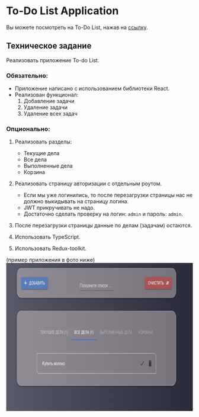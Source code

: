 # To-Do List Application

Вы можете посмотреть на To-Do List, нажав на [ссылку](https://ekaterina-titareva.github.io/to-do_list/).

## Техническое задание

Реализовать приложение To-do List.

### Обязательно:

- Приложение написано с использованием библиотеки React.
- Реализован функционал:
  1. Добавление задачи
  2. Удаление задачи
  3. Удаление всех задач

### Опционально:

1. Реализовать разделы:

   - Текущие дела
   - Все дела
   - Выполненные дела
   - Корзина

2. Реализовать страницу авторизации с отдельным роутом.

   - Если мы уже логинились, то после перезагрузки страницы нас не должно выкидывать на страницу логина.
   - JWT прикручивать не надо.
   - Достаточно сделать проверку на логин: `admin` и пароль: `admin`.

3. После перезагрузки страницы данные по делам (задачам) остаются.
4. Использовать TypeScript.
5. Использовать Redux-toolkit.

(пример приложения в фото ниже)
<img src="https://github.com/Ekaterina-Titareva/to-do_list/blob/main/public/example.png" height="400"/>
